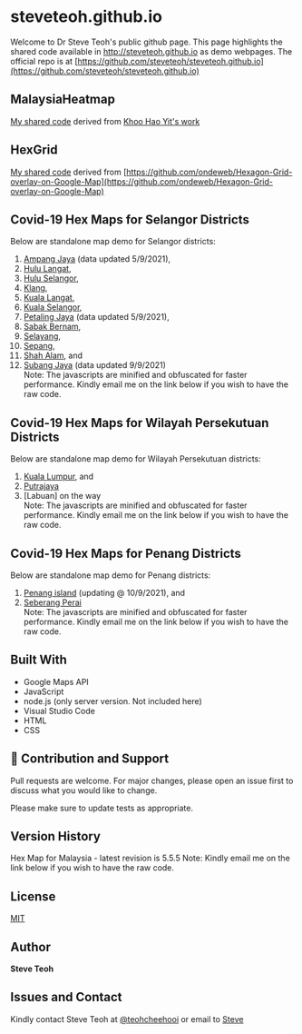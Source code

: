 ﻿# steveteoh.github.io

Welcome to Dr Steve Teoh's public github page. This page highlights the shared code available in http://steveteoh.github.io as demo webpages.
The official repo is at [https://github.com/steveteoh/steveteoh.github.io](https://github.com/steveteoh/steveteoh.github.io)

## MalaysiaHeatmap
[My shared code](http://steveteoh.github.io/MalaysiaHeatMap) derived from [Khoo Hao Yit's work](https://github.com/KhooHaoYit/KhooHaoYit.github.io/tree/main/Covid19%20Malaysia%20Heatmap)

## HexGrid
[My shared code](http://steveteoh.github.io/HexGrid) derived from [https://github.com/ondeweb/Hexagon-Grid-overlay-on-Google-Map](https://github.com/ondeweb/Hexagon-Grid-overlay-on-Google-Map) 

## Covid-19 Hex Maps for Selangor Districts
Below are standalone map demo for Selangor districts: <br>
1. [Ampang Jaya](http://steveteoh.github.io/AmpangJaya/) (data updated 5/9/2021), <br>
2. [Hulu Langat](http://steveteoh.github.io/HuluLangat/), <br>
3. [Hulu Selangor](http://steveteoh.github.io/HuluSelangor/), <br>
4. [Klang](http://steveteoh.github.io/Klang/), <br>
5. [Kuala Langat](http://steveteoh.github.io/KualaLangat/), <br>
6. [Kuala Selangor](http://steveteoh.github.io/KualaSelangor/), <br>
7. [Petaling Jaya](http://steveteoh.github.io/PetalingJaya/) (data updated 5/9/2021), <br>
8. [Sabak Bernam](http://steveteoh.github.io/SabakBernam), <br>
9. [Selayang](http://steveteoh.github.io/Selayang/), <br>
10. [Sepang](http://steveteoh.github.io/Sepang/), <br>
11. [Shah Alam](http://steveteoh.github.io/ShahAlam/), and  <br>
12. [Subang Jaya](http://steveteoh.github.io/SubangJayaNew/) (data updated 9/9/2021)<br>
Note: The javascripts are minified and obfuscated for faster performance. Kindly email me on the link below if you wish to have the raw code. 

## Covid-19 Hex Maps for Wilayah Persekutuan Districts
Below are standalone map demo for Wilayah Persekutuan districts: <br>
1. [Kuala Lumpur](http://steveteoh.github.io/KualaLumpur), and  <br>
2. [Putrajaya](http://steveteoh.github.io/Putrajaya) <br>
3. [Labuan] on the way <br>
Note: The javascripts are minified and obfuscated for faster performance. Kindly email me on the link below if you wish to have the raw code. 

## Covid-19 Hex Maps for Penang Districts
Below are standalone map demo for Penang districts: <br>
1. [Penang island](http://steveteoh.github.io/Penang/island.html) (updating @ 10/9/2021), and  <br>
2. [Seberang Perai](http://steveteoh.github.io/Penang/perai.html) <br>
Note: The javascripts are minified and obfuscated for faster performance. Kindly email me on the link below if you wish to have the raw code. 

## Built With

- Google Maps API
- JavaScript
- node.js (only server version. Not included here)
- Visual Studio Code
- HTML
- CSS

## 🤝 Contribution and Support
Pull requests are welcome. For major changes, please open an issue first to discuss what you would like to change.

Please make sure to update tests as appropriate.

## Version History
Hex Map for Malaysia - latest revision is 5.5.5
Note: Kindly email me on the link below if you wish to have the raw code. 

## License
[MIT](https://steveteoh.github.io/LICENSE)

## Author
**Steve Teoh**

## Issues and Contact
Kindly contact Steve Teoh at [@teohcheehooi](https://twitter.com/teohcheehooi) or email to [Steve](mailto:chteoh@1utar.my?subject=Map "Map")